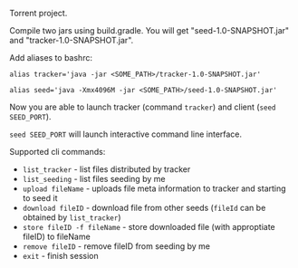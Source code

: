 Torrent project.

Compile two jars using build.gradle. You will get "seed-1.0-SNAPSHOT.jar" and "tracker-1.0-SNAPSHOT.jar".

Add aliases to bashrc:

`alias tracker='java -jar <SOME_PATH>/tracker-1.0-SNAPSHOT.jar' `
   
`alias seed='java -Xmx4096M -jar <SOME_PATH>/seed-1.0-SNAPSHOT.jar'`

Now you are able to launch tracker (command `tracker`) and client (`seed SEED_PORT`).

`seed SEED_PORT` will launch interactive command line interface.

Supported cli commands:
* `list_tracker` - list files distributed by tracker
* `list_seeding` - list files seeding by me 
* `upload fileName` - uploads file meta information to tracker and starting to seed it
* `download fileID` - download file from other seeds (`fileId` can be obtained by `list_tracker`)
* `store fileID -f fileName` - store downloaded file (with approptiate fileID) to fileName
* `remove fileID`  - remove fileID from seeding by me
* `exit` - finish session